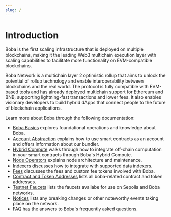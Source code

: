```yaml
---
slug: /
---
```


# Introduction

Boba is the first scaling infrastructure that is deployed on multiple blockchains, making it the leading Web3 multichain execution layer with scaling capabilities to facilitate more functionality on EVM-compatible blockchains.

Boba Network is a multichain layer 2 optimistic rollup that aims to unlock the potential of rollup technology and enable interoperability between blockchains and the real world. The protocol is fully compatible with EVM-based tools and has already deployed multichain support for Ethereum and BNB, supporting lightning-fast transactions and lower fees. It also enables visionary developers to build hybrid dApps that connect people to the future of blockchain applications.

Learn more about Boba through the following documentation:

- [Boba Basics](./basics/basic-ops) explores foundational operations and knowledge about Boba.
- [Account Abstraction](./account-abstraction/index) explains how to use smart contracts as an account and offers information about our bundler.
- [Hybrid Compute](./hc/index) walks through how to integrate off-chain computation in your smart contracts through Boba's Hybrid Compute.
- [Node Operators](./node-operators/0_index.md) explains node architecture and maintenance.
- [Indexers](./indexers/subgraph) discusses how to integrate with supported data indexers.
- [Fees](./fees/fee-scheme) discusses the fees and custom fee tokens involved with Boba.
- [Contract and Token Addresses](./addresses/index) lists all boba-related contract and token addresses.
- [Testnet Faucets](./faucets) lists the faucets availabe for use on Sepolia and Boba networks.
- [Notices](./notices/holocene-breaking-changes) lists any breaking changes or other noteworthy events taking place on the network.
- [FAQ](./faq) has the answers to Boba's frequently asked questions.
